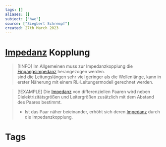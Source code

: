 ```yaml
---
tags: []
aliases: []
subject: ["hwe"]
source: ["Siegbert Schrempf"]
created: 27th March 2023
---
```


# [Impedanz](../Elektrotechnik/Impedanz.md) Kopplung

> [!INFO] Im Allgemeinen muss zur Impedanzkopplung die [Eingangsimpedanz](../HF-Technik/Eingangsimpedanz.md) herangezogen werden.  
> sind die Leitungslängen sehr viel geringer als die Wellenlänge, kann in erster Näherung mit einem RL-Leitungermodell gerechnet werden. 

> [!EXAMPLE] Die [Impedanz](../Elektrotechnik/Impedanz.md) von differenziellen Paaren wird neben Dielektrizitätsgrößen und Leitergrößen zusätzlich mit dem Abstand des Paares bestimmt.
> - Ist das Paar näher beieinander, erhöht sich deren [Impedanz](../Elektrotechnik/Impedanz.md) durch die Impedanzkopplung.

# Tags